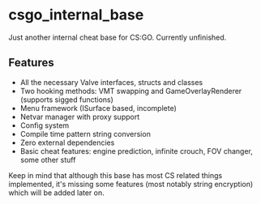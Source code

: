# csgo_internal_base
Just another internal cheat base for CS:GO. Currently unfinished.

## Features
* All the necessary Valve interfaces, structs and classes
* Two hooking methods: VMT swapping and GameOverlayRenderer (supports sigged functions)
* Menu framework (ISurface based, incomplete)
* Netvar manager with proxy support
* Config system
* Compile time pattern string conversion
* Zero external dependencies
* Basic cheat features: engine prediction, infinite crouch, FOV changer, some other stuff

Keep in mind that although this base has most CS related things implemented, it's missing some features (most notably string encryption) which will be added later on.
